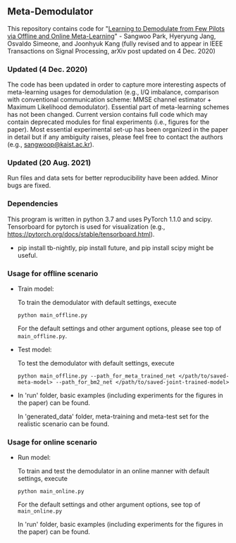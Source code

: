 ## Meta-Demodulator

This repository contains code for "[Learning to Demodulate from Few Pilots via Offline and Online Meta-Learning](https://arxiv.org/abs/1908.09049)" - 
Sangwoo Park, Hyeryung Jang, Osvaldo Simeone, and Joonhyuk Kang (fully revised and to appear in IEEE Transactions on Signal Processing, arXiv post updated on 4 Dec. 2020)

### Updated (4 Dec. 2020) 

The code has been updated in order to capture more interesting aspects of meta-learning usages for demodulation (e.g., I/Q imbalance, comparison with conventional communication scheme: MMSE channel estimator + Maximum Likelihood demodulator). Essential part of meta-learning schemes has not been changed. Current version contains full code which may contain deprecated modules for final experiments (i.e., figures for the paper). Most essential experimental set-up has been organized in the paper in detail but if any ambiguity raises, please feel free to contact the authors (e.g., sangwoop@kaist.ac.kr).

### Updated (20 Aug. 2021) 

Run files and data sets for better reproducibility have been added. Minor bugs are fixed.

### Dependencies

This program is written in python 3.7 and uses PyTorch 1.1.0 and scipy.
Tensorboard for pytorch is used for visualization (e.g., https://pytorch.org/docs/stable/tensorboard.html).
- pip install tb-nightly, pip install future, and pip install scipy might be useful.

### Usage for offline scenario

- Train model:
    
    To train the demodulator with default settings, execute
    ```
    python main_offline.py
    ```
    For the default settings and other argument options, please see top of `main_offline.py`.
    
- Test model:
    
    To test the demodulator with default settings, execute
    ```
    python main_offline.py --path_for_meta_trained_net </path/to/saved-meta-model> --path_for_bm2_net </path/to/saved-joint-trained-model> 
    ```
    
-  In 'run' folder, basic examples (including experiments for the figures in the paper) can be found.
    
   In 'generated_data' folder, meta-training and meta-test set for the realistic scenario can be found. 


### Usage for online scenario

- Run model:
    
    To train and test the demodulator in an online manner with default settings, execute
    ```
    python main_online.py
    ```
    For the default settings and other argument options, see top of `main_online.py`
    
    In 'run' folder, basic examples (including experiments for the figures in the paper) can be found.
    
